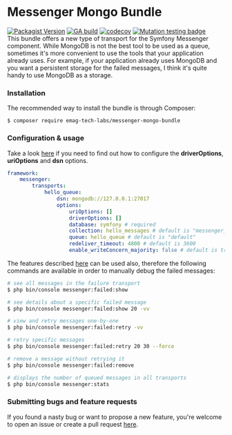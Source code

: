 # Messenger Mongo Bundle
[![Packagist Version](https://img.shields.io/packagist/v/emag-tech-labs/messenger-mongo-bundle)](https://packagist.org/packages/emag-tech-labs/messenger-mongo-bundle)
[![GA build](https://github.com/eMAGTechLabs/messenger-mongo-bundle/workflows/CI/badge.svg?branch=master)](https://github.com/eMAGTechLabs/messenger-mongo-bundle/actions?query=workflow%3ACI)
[![codecov](https://codecov.io/gh/eMAGTechLabs/messenger-mongo-bundle/branch/master/graph/badge.svg)](https://codecov.io/gh/eMAGTechLabs/messenger-mongo-bundle)
[![Mutation testing badge](https://img.shields.io/endpoint?style=flat&url=https%3A%2F%2Fbadge-api.stryker-mutator.io%2Fgithub.com%2FeMAGTechLabs%2Fmessenger-mongo-bundle%2Fmaster)](https://dashboard.stryker-mutator.io/reports/github.com/eMAGTechLabs/messenger-mongo-bundle/master)    
This bundle offers a new type of transport for the Symfony Messenger component. While MongoDB is not the best tool to be used as a queue, sometimes it's more convenient to use the tools that your application already uses. For example, if your application already uses MongoDB and you want a persistent storage for the failed messages, I think it's quite handy to use MongoDB as a storage.  

### Installation
The recommended way to install the bundle is through Composer:  
```
$ composer require emag-tech-labs/messenger-mongo-bundle
```
### Configuration & usage
Take a look [here](https://docs.mongodb.com/php-library/current/reference/method/MongoDBClient__construct/) if you need to find out how to configure the **driverOptions**, **uriOptions** and **dsn** options.
```yaml
framework:
    messenger:
        transports:
            hello_queue:
                dsn: mongodb://127.0.0.1:27017
                options:
                    uriOptions: []
                    driverOptions: []
                    database: symfony # required
                    collection: hello_messages # default is "messenger_queue"
                    queue: hello_queue # default is "default"
                    redeliver_timeout: 4800 # default is 3600
                    enable_writeConcern_majority: false # default is true
```
The features described [here](https://symfony.com/doc/current/messenger.html#saving-retrying-failed-messages) can be used also, therefore the following commands are available in order to manually debug the failed messages:
```bash
# see all messages in the failure transport
$ php bin/console messenger:failed:show

# see details about a specific failed message
$ php bin/console messenger:failed:show 20 -vv

# view and retry messages one-by-one
$ php bin/console messenger:failed:retry -vv

# retry specific messages
$ php bin/console messenger:failed:retry 20 30 --force

# remove a message without retrying it
$ php bin/console messenger:failed:remove

# displays the number of queued messages in all transports
$ php bin/console messenger:stats
``` 
### Submitting bugs and feature requests
If you found a nasty bug or want to propose a new feature, you're welcome to open an issue or create a pull request [here](https://github.com/eMAGTechLabs/messenger-mongo-bundle/issues). 
